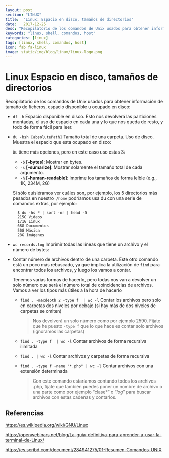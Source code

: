 ```yaml
---
layout: post
section: "LINUX"
title:  "Linux: Espacio en disco, tamaños de directorios"
date:   2017-12-25
desc: "Recopilatorio de los comandos de Unix usados para obtener información de tamaño de ficheros, espacio disponible u ocupado en disco."
keywords: "linux, shell, comandos, host"
categories: [linux]
tags: [linux, shell, comandos, host]
icon: fab fa-linux
image: static/img/blog/linux/linux-logo.png
---
```


# Linux Espacio en disco, tamaños de directorios #

Recopilatorio de los comandos de Unix usados para obtener información de tamaño de ficheros, espacio disponible u ocupado en disco:

- `df -h` Espacio disponible en disco. Esto nos devolverá las particiones montadas, el uso de espacio en cada una y lo que nos queda de resto, y todo de forma fácil para leer.

<!-- more -->
- `du -bsh [absolutePath]` Tamaño total de una carpeta. Uso de disco. Muestra el espacio que esta ocupado en disco:

	`Du` tiene más opciones, pero en este caso uso estas 3:
	
	- `-b` **[–bytes]**: Mostrar en bytes.
	- `-s` **[–sumarize]**: Mostrar solamente el tamaño total de cada argumento.
	- `-h` **[–human-readable]**: Imprime los tamaños de forma leíble (e.g., 1K, 234M, 2G)


	Si sólo quisiéramos ver cuáles son, por ejemplo, los 5 directorios más pesados en nuestro` /home` podríamos usa du con una serie de comandos extras, por ejemplo:

		$ du ‐hs * | sort ‐nr | head ‐5
		215G Videos
		171G Linux
		68G Documentos
		50G Música
		28G Imágenes

- `wc records.log` Imprimir todas las líneas que tiene un archivo y el número de bytes:

- Contar número de archivos dentro de una carpeta. Este otro comando está un poco más rebuscado, ya que implica la utilización de `find` para encontrar todos los archivos, y luego los vamos a contar.

	Tenemos varias formas de hacerlo, pero todas nos van a devolver un solo número que será el número total de coincidencias de archivos. Vamos a ver los tipos más útiles a la hora de hacerlo 

	- `find . -maxdepth 2 -type f  | wc -l` Contar los archivos pero solo en carpetas dos niveles por debajo (si hay más de dos niveles de carpetas se omiten)
	
		> Nos devolverá un solo número como por ejemplo 2590. Fijate que he puesto `-type f` que lo que hace es contar solo archivos (ignoramos las carpetas) 

	- `find . -type f  | wc -l` Contar archivos de forma recursiva ilimitada
	
	- `find . | wc -l` Contar archivos y carpetas de forma recursiva

	- `find . -type f -name "*.php" | wc -l` Contar archivos con una extensión determinada

		> Con este comando estaríamos contando todos los archivos .php, fíjate que también puedes poner un nombre de archivo o una parte como por ejemplo “clase*” o “*log*” para buscar archivos con estas cadenas y contarlos.

## Referencias ##

https://es.wikipedia.org/wiki/GNU/Linux

https://openwebinars.net/blog/La-guia-definitiva-para-aprender-a-usar-la-terminal-de-Linux/

https://es.scribd.com/document/284941275/01-Resumen-Comandos-UNIX
